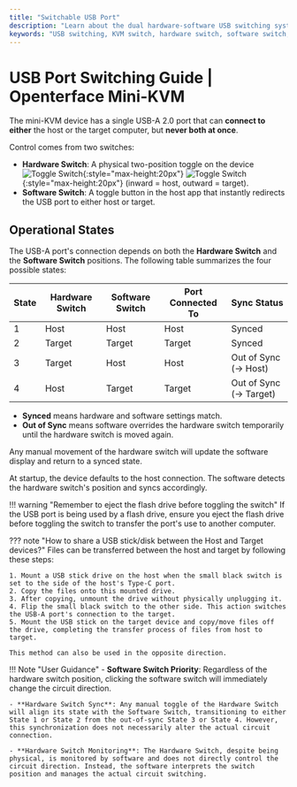 ```yaml
---
title: "Switchable USB Port"
description: "Learn about the dual hardware-software USB switching system in Openterface Mini-KVM. Understand the four operational states, safety guidelines, and future remote access capabilities."
keywords: "USB switching, KVM switch, hardware switch, software switch, USB port control, KVM over USB, KVM over IP, remote access, USB device management, computer peripherals, USB power management"
---
```


# **USB Port Switching Guide** | Openterface Mini-KVM

The mini-KVM device has a single USB-A 2.0 port that can **connect to either** the host or the target computer, but **never both at once**. 

Control comes from two switches:

- **Hardware Switch**: A physical two-position toggle on the device ![Toggle Switch](https://assets.openterface.com/images/shell-icons/toggle-h-t.svg#only-light){:style="max-height:20px"} ![Toggle Switch](https://assets.openterface.com/images/shell-icons/toggle-h-t_1.svg#only-dark){:style="max-height:20px"} (inward = host, outward = target).  
- **Software Switch**: A toggle button in the host app that instantly redirects the USB port to either host or target.

## Operational States

The USB-A port's connection depends on both the **Hardware Switch** and the **Software Switch** positions. The following table summarizes the four possible states:

| **State** | **Hardware Switch** | **Software Switch** | **Port Connected To** | **Sync Status**       |
|-----------|---------------------|---------------------|------------------------|------------------------|
| 1         | Host                | Host                | Host                   | Synced                |
| 2         | Target              | Target              | Target                 | Synced                |
| 3         | Target              | Host                | Host                   | Out of Sync (→ Host)  |
| 4         | Host                | Target              | Target                 | Out of Sync (→ Target) |

- **Synced** means hardware and software settings match.  
- **Out of Sync** means software overrides the hardware switch temporarily until the hardware switch is moved again.

Any manual movement of the hardware switch will update the software display and return to a synced state.

At startup, the device defaults to the host connection. The software detects the hardware switch's position and syncs accordingly.

!!! warning "Remember to eject the flash drive before toggling the switch"
    If the USB port is being used by a flash drive, ensure you eject the flash drive before toggling the switch to transfer the port's use to another computer.

??? note "How to share a USB stick/disk between the Host and Target devices?"
    Files can be transferred between the host and target by following these steps:

    1. Mount a USB stick drive on the host when the small black switch is set to the side of the host's Type-C port.
    2. Copy the files onto this mounted drive.
    3. After copying, unmount the drive without physically unplugging it.
    4. Flip the small black switch to the other side. This action switches the USB-A port's connection to the target.
    5. Mount the USB stick on the target device and copy/move files off the drive, completing the transfer process of files from host to target.

    This method can also be used in the opposite direction.

!!! Note "User Guidance"
    - **Software Switch Priority**: Regardless of the hardware switch position, clicking the software switch will immediately change the circuit direction.

    - **Hardware Switch Sync**: Any manual toggle of the Hardware Switch will align its state with the Software Switch, transitioning to either State 1 or State 2 from the out-of-sync State 3 or State 4. However, this synchronization does not necessarily alter the actual circuit connection.

    - **Hardware Switch Monitoring**: The Hardware Switch, despite being physical, is monitored by software and does not directly control the circuit direction. Instead, the software interprets the switch position and manages the actual circuit switching.